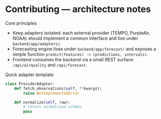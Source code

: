 Contributing — architecture notes
================================

Core principles
- Keep adapters isolated: each external provider (TEMPO, PurpleAir, NOAA) should implement a common interface and live under `backend/app/adapters/`.
- Forecasting engine lives under `backend/app/forecast/` and exposes a simple function `predict(features) -> (predictions, intervals)`.
- Frontend consumes the backend via a small REST surface: `/api/airquality` and `/api/forecast`.

Quick adapter template

```python
class ProviderAdapter:
    def fetch_observations(self, **kwargs):
        raise NotImplementedError

    def normalize(self, raw):
        # return normalized schema
        pass
```
